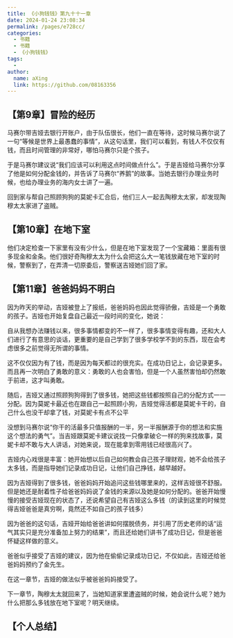 ```yaml
---
title: 《小狗钱钱》第九十十一章
date: 2024-01-24 23:08:34
permalink: /pages/e728cc/
categories:
  - 书籍
  - 书籍
  - 《小狗钱钱》
tags:
  - 
author: 
  name: aXing
  link: https://github.com/08163356
---
```



## 【第9章】冒险的经历

马赛尔带吉娅去银行开账户，由于队伍很长，他们一直在等待，这时候马赛尔说了一句“等候是世界上最愚蠢的事情”，从这句话里，我们可以看到，有钱人不仅仅有钱，而且时间管理的非常好，哪怕马赛尔只是个孩子。

于是马赛尔建议说“我们应该可以利用这点时间做点什么”。于是吉娅给马赛尔分享了他是如何分配金钱的，并告诉了马赛尔“养鹅”的故事。当她去银行办理业务时候，也给办理业务的海内女士讲了一遍。

回到家与帮自己照顾狗狗的莫妮卡汇合后，他们三人一起去陶穆太太家，却发现陶穆太太家进了盗贼。

## 【第10章】在地下室

他们决定检查一下家里有没有少什么，但是在地下室发现了一个宝藏箱：里面有很多现金和金条。他们很好奇陶穆太太为什么会把这么大一笔钱放藏在地下室的时候，警察到了，在弄清一切原委后，警察送吉娅她们回了家。

## 【第11章】爸爸妈妈不明白
<!-- more -->

因为昨天的举动，吉娅被登上了报纸，爸爸妈妈也因此觉得骄傲，吉娅是一个勇敢的孩子。吉娅也开始复盘自己最近一段时间的变化，她说：

自从我想办法赚钱以来，很多事情都变的不一样了，很多事情变得有趣，还和大人们进行了有意思的谈话，更重要的是自己学到了很多学校学不到的东西，现在会考虑很多之前觉得无所谓的事情。

这不仅仅因为有了钱，而是因为每天都过的很充实。在成功日记上，会记录更多。而且再一次明白了勇敢的意义：勇敢的人也会害怕，但是一个人虽然害怕却仍然敢于前进，这才叫勇敢。

随后，吉娅又通过照顾狗狗得到了很多钱，她把这些钱都按照自己的分配方式一一分配。因为莫妮卡最近也在跟自己一起照顾小狗，吉娅觉得活都是莫妮卡干的，自己什么也没干却拿了钱，对莫妮卡有点不公平

没想到马赛尔说“你干的活最多只值报酬的一半，另一半报酬源于你的想法和实施这个想法的勇气”。当吉娅跟莫妮卡建议说找一只像拿破仑一样的狗来找故事，莫妮卡却不敢与大人讲话，对她来说，现在能拿到零用钱已经很高兴了。

吉娅内心戏很是丰富：她开始想以后自己如何教会自己孩子理财观，她不会给孩子太多钱，而是指导她们记录成功日记，让他们自己挣钱，越早越好。

因为吉娅得到了很多钱，爸爸妈妈开始追问这些钱哪里来的，这样吉娅很不舒服。但是她还是耐着性子给爸爸妈妈说了金钱的来源以及她是如何分配的。爸爸开始慢慢的接受吉娅现在的状态了，还说希望自己有吉娅这么多钱（的读到这里的时候觉得吉娅爸爸是真穷啊，竟然还不如自己的孩子钱多）

因为爸爸的这句话，吉娅开始给爸爸讲如何摆脱债务，并引用了历史老师的话“运气其实只是充分准备加上努力的结果”，而且还给她们讲书了成功日记，但是爸爸怀疑这样做的意义。

爸爸似乎接受了吉娅的建议，因为他在偷偷记录成功日记，不仅如此，吉娅还给爸爸妈妈预约了金先生。

在这一章节，吉娅的做法似乎被爸爸妈妈接受了。

下一章节，陶穆太太就回来了，当她知道家里遭盗贼的时候，她会说什么呢？她为什么把那么多钱放在地下室呢？明天继续。

## 【个人总结】